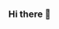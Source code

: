 ### Hi there 👋

<!--
**Razga/Razga** is a ✨ _special_ ✨ repository because its `README.md` (this file) appears on your GitHub profile.

Here are some ideas to get you started:

- 🔭 I’m currently working on defending public goods via the ODC
- 🌱 I’m currently learning how to digest data
- 👯 I’m looking to collaborate on cool stuff
- 🤔 I’m looking for help with learning data, programming, etc
- 💬 Ask me about grant reviews, web3 trends and how to get you started in web3
- 📫 You can DM me on Discord: ZER8🧠#9093
- ⚡ Fun fact: I was the Grant Eligibility team lead for Gitcoin for almost a year and a half. I lead the team and together we reviewed over 3000 grant applications
-->
